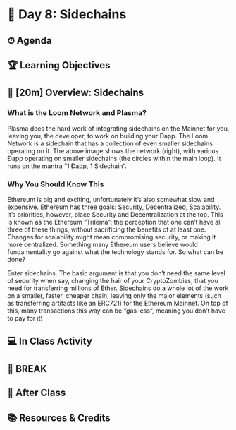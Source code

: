 # 📜 Day 8: Sidechains

## ⏱ Agenda

## 🏆 Learning Objectives

## 📖 [**20m**] Overview: Sidechains

### What is the Loom Network and Plasma?

Plasma does the hard work of integrating sidechains on the Mainnet for you, leaving you, the developer, to work on building your Ðapp. The Loom Network is a sidechain that has a collection of even smaller sidechains operating on it. The above image shows the network (right), with various Ðapp operating on smaller sidechains (the circles within the main loop). It runs on the mantra “1 Ðapp, 1 Sidechain”.

### Why You Should Know This

Ethereum is big and exciting, unfortunately it’s also somewhat slow and expensive. Ethereum has three goals: Security, Decentralized, Scalability. It’s priorities, however, place Security and Decentralization at the top. This is known as the Ethereum “Trilema”: the perception that one can’t have all three of these things, without sacrificing the benefits of at least one. Changes for scalability might mean compromising security, or making it more centralized. Something many Ethereum users believe would fundamentality go against what the technology stands for. So what can be done?

Enter sidechains. The basic argument is that you don’t need the same level of security when say, changing the hair of your CryptoZombies, that you need for transferring millions of Ether. Sidechains do a whole lot of the work on a smaller, faster, cheaper chain, leaving only the major elements (such as transferring artifacts like an ERC721) for the Ethereum Mainnet. On top of this, many transactions this way can be “gas less”, meaning you don’t have to pay for it!

## 💻 In Class Activity

## 🌴 BREAK

## 🌃 After Class

## 📚 Resources & Credits
